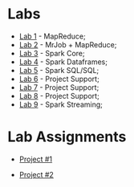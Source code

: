 # Labs

* [Lab 1](lab1) - MapReduce;
* [Lab 2](lab2) - MrJob + MapReduce;
* [Lab 3](lab3) - Spark Core;
* [Lab 4](lab4) - Spark Dataframes;
* [Lab 5](lab5) - Spark SQL/SQL;
* [Lab 6](lab6) - Project Support;
* [Lab 7](lab6) - Project Support;
* [Lab 8](lab6) - Project Support;
* [Lab 9](lab9) - Spark Streaming;

<!--
-->
# Lab Assignments

* [Project #1](https://colab.research.google.com/github/smduarte/spbd-2425/blob/main/docs/labs/projs/spbp2425_tp1.ipynb)

* [Project #2](https://colab.research.google.com/github/smduarte/spbd-2425/blob/main/docs/labs/projs/spbp2425_tp2.ipynb)
